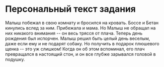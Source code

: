 # Персональный текст задания

Малыш побежал в свою комнату и бросился на кровать. Боссе и Бетан кинулись вслед за ним. Прибежала и мама. Но Малыш не обращал на них никакого внимания -- он весь трясся от плача. Теперь день рождения был испорчен. Малыш решил быть целый день веселым, даже если ему и не подарят собаку. Но получить в подарок плюшевого щенка -- это уж слишком! Когда он об этом вспоминал, его плач превращался в настоящий стон, и он все глубже зарывался головой в подушку.
